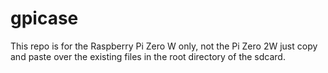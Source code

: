 # gpicase
This repo is for the Raspberry Pi Zero W only, not the Pi Zero 2W
just copy and paste over the existing files in the root directory of the sdcard.

